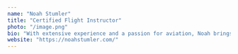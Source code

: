 ```yaml
---
name: "Noah Stumler"
title: "Certified Flight Instructor"
photo: "/image.png"
bio: "With extensive experience and a passion for aviation, Noah brings dedication to safety and excellence to every flight lesson. His commitment to personalized instruction ensures that every student feels confident and prepared for their aviation journey."
website: "https://noahstumler.com/"
---
```


